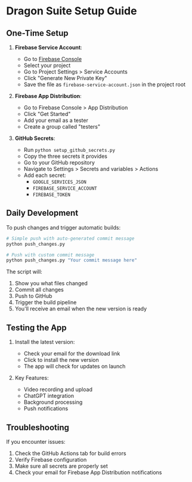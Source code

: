 # Dragon Suite Setup Guide

## One-Time Setup

1. **Firebase Service Account**:
   - Go to [Firebase Console](https://console.firebase.google.com)
   - Select your project
   - Go to Project Settings > Service Accounts
   - Click "Generate New Private Key"
   - Save the file as `firebase-service-account.json` in the project root

2. **Firebase App Distribution**:
   - Go to Firebase Console > App Distribution
   - Click "Get Started"
   - Add your email as a tester
   - Create a group called "testers"

3. **GitHub Secrets**:
   - Run `python setup_github_secrets.py`
   - Copy the three secrets it provides
   - Go to your GitHub repository
   - Navigate to Settings > Secrets and variables > Actions
   - Add each secret:
     - `GOOGLE_SERVICES_JSON`
     - `FIREBASE_SERVICE_ACCOUNT`
     - `FIREBASE_TOKEN`

## Daily Development

To push changes and trigger automatic builds:

```bash
# Simple push with auto-generated commit message
python push_changes.py

# Push with custom commit message
python push_changes.py "Your commit message here"
```

The script will:
1. Show you what files changed
2. Commit all changes
3. Push to GitHub
4. Trigger the build pipeline
5. You'll receive an email when the new version is ready

## Testing the App

1. Install the latest version:
   - Check your email for the download link
   - Click to install the new version
   - The app will check for updates on launch

2. Key Features:
   - Video recording and upload
   - ChatGPT integration
   - Background processing
   - Push notifications

## Troubleshooting

If you encounter issues:
1. Check the GitHub Actions tab for build errors
2. Verify Firebase configuration
3. Make sure all secrets are properly set
4. Check your email for Firebase App Distribution notifications
